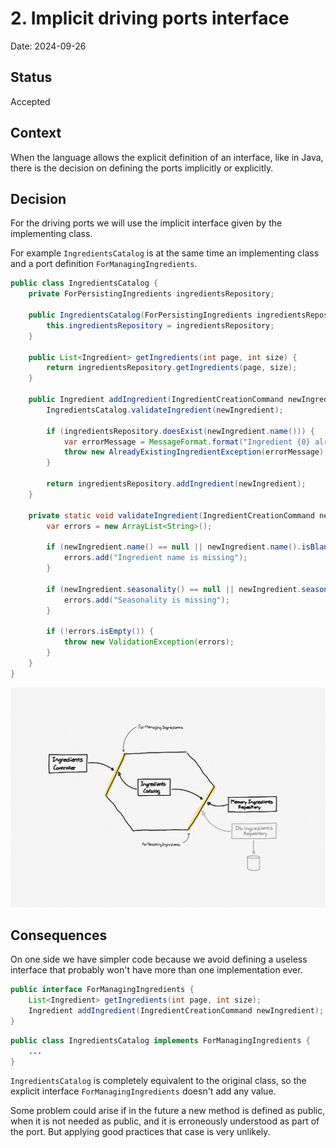 # 2. Implicit driving ports interface

Date: 2024-09-26

## Status

Accepted

## Context

When the language allows the explicit definition of an interface, like in Java, there is the decision on defining the ports implicitly or explicitly.

## Decision

For the driving ports we will use the implicit interface given by the implementing class.

For example `IngredientsCatalog` is at the same time an implementing class and a port definition `ForManagingIngredients`.

```java
public class IngredientsCatalog {
    private ForPersistingIngredients ingredientsRepository;

    public IngredientsCatalog(ForPersistingIngredients ingredientsRepository) {
        this.ingredientsRepository = ingredientsRepository;
    }

    public List<Ingredient> getIngredients(int page, int size) {
        return ingredientsRepository.getIngredients(page, size);
    }

    public Ingredient addIngredient(IngredientCreationCommand newIngredient) {
        IngredientsCatalog.validateIngredient(newIngredient);

        if (ingredientsRepository.doesExist(newIngredient.name())) {
            var errorMessage = MessageFormat.format("Ingredient {0} already exists", newIngredient.name());
            throw new AlreadyExistingIngredientException(errorMessage);
        }

        return ingredientsRepository.addIngredient(newIngredient);
    }

    private static void validateIngredient(IngredientCreationCommand newIngredient) {
        var errors = new ArrayList<String>();

        if (newIngredient.name() == null || newIngredient.name().isBlank()) {
            errors.add("Ingredient name is missing");
        }

        if (newIngredient.seasonality() == null || newIngredient.seasonality().size() == 0) {
            errors.add("Seasonality is missing");
        }

        if (!errors.isEmpty()) {
            throw new ValidationException(errors);
        }
    }
}
```

![For managing ingredients port definition diagram](../assets/for-managing-ingredients-port.png)

## Consequences

On one side we have simpler code because we avoid defining a useless interface that probably won't have more than one implementation ever.

``` java
public interface ForManagingIngredients {
    List<Ingredient> getIngredients(int page, int size);
    Ingredient addIngredient(IngredientCreationCommand newIngredient);
}
```

```java
public class IngredientsCatalog implements ForManagingIngredients {
    ...
}
```

`IngredientsCatalog` is completely equivalent to the original class, so the explicit interface `ForManagingIngredients` doesn't add any value.

Some problem could arise if in the future a new method is defined as public, when it is not needed as public, and it is erroneously understood as part of the port. But applying good practices that case is very unlikely.

